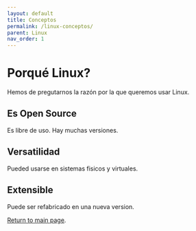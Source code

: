 ```yaml
---
layout: default
title: Conceptos
permalink: /linux-conceptos/
parent: Linux
nav_order: 1
---
```


# Porqué Linux?

Hemos de pregutarnos la razón por la que queremos usar Linux.

## Es Open Source

Es libre de uso.
Hay muchas versiones.

## Versatilidad

Pueded usarse en sistemas fisicos y virtuales.

## Extensible 

Puede ser refabricado en una nueva version.


[Return to main page]({{site.baseurl}}/).